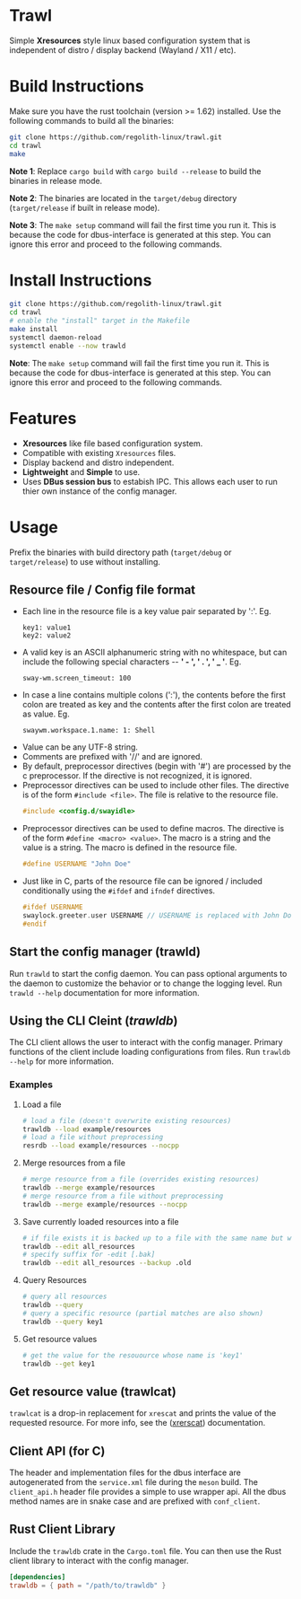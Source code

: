 # Trawl

Simple **Xresources** style linux based configuration system that is independent of distro / display backend (Wayland / X11 / etc).

# Build Instructions

Make sure you have the rust toolchain (version >= 1.62) installed. Use the following commands to build all the binaries:

```bash
git clone https://github.com/regolith-linux/trawl.git
cd trawl
make
```

**Note 1**: Replace `cargo build` with `cargo build --release` to build the binaries in release mode.

**Note 2**: The binaries are located in the `target/debug` directory (`target/release` if built in release mode).

**Note 3**: The `make setup` command will fail the first time you run it. This is because the code for dbus-interface is generated at this step. You can ignore this error and proceed to the following commands.

# Install Instructions

```bash
git clone https://github.com/regolith-linux/trawl.git
cd trawl
# enable the "install" target in the Makefile
make install
systemctl daemon-reload
systemctl enable --now trawld
```
**Note**: The `make setup` command will fail the first time you run it. This is because the code for dbus-interface is generated at this step. You can ignore this error and proceed to the following commands.


# Features

- **Xresources** like file based configuration system.
- Compatible with existing `Xresources` files.
- Display backend and distro independent.
- **Lightweight** and **Simple** to use.
- Uses **DBus session bus** to estabish IPC. This allows each user to run thier own instance of the config manager.

# Usage

Prefix the binaries with build directory path (`target/debug` or `target/release`) to use without installing.

## Resource file / Config file format

- Each line in the resource file is a key value pair separated by ':'. Eg.
  ```
  key1: value1
  key2: value2
  ```
- A valid key is an ASCII alphanumeric string with no whitespace, but can include the following special characters -- **' - ', ' . ', ' \_ '**. Eg.
  ```
  sway-wm.screen_timeout: 100
  ```
- In case a line contains multiple colons (':'), the contents before the first colon are treated as key and the contents after the first colon are treated as value. Eg.
  ```
  swaywm.workspace.1.name: 1: Shell
  ```
- Value can be any UTF-8 string.
- Comments are prefixed with '//' and are ignored.
- By default, preprocessor directives (begin with '#') are processed by the c preprocessor. If the directive is not recognized, it is ignored.
- Preprocessor directives can be used to include other files. The directive is of the form `#include <file>`. The file is relative to the resource file.
  ```c
  #include <config.d/swayidle>
  ```
- Preprocessor directives can be used to define macros. The directive is of the form `#define <macro> <value>`. The macro is a string and the value is a string. The macro is defined in the resource file.
  ```c
  #define USERNAME "John Doe"
  ```
- Just like in C, parts of the resource file can be ignored / included conditionally using the `#ifdef` and `ifndef` directives.
  ```c
  #ifdef USERNAME
  swaylock.greeter.user USERNAME // USERNAME is replaced with John Doe
  #endif
  ```

## Start the config manager (trawld)

Run `trawld` to start the config daemon. You can pass optional arguments to the daemon to customize the behavior or to change the logging level. Run `trawld --help` documentation for more information.

## Using the CLI Cleint (_trawldb_)

The CLI client allows the user to interact with the config manager. Primary functions of the client include loading configurations from files.  Run `trawldb --help` for more information.

### Examples

1. Load a file
   ```bash
   # load a file (doesn't overwrite existing resources)
   trawldb --load example/resources
   # load a file without preprocessing
   resrdb --load example/resources --nocpp
   ```
2. Merge resources from a file
   ```bash
   # merge resource from a file (overrides existing resources)
   trawldb --merge example/resources
   # merge resource from a file without preprocessing
   trawldb --merge example/resources --nocpp
   ```
3. Save currently loaded resources into a file
   ```bash
   # if file exists it is backed up to a file with the same name but with a .bak extension
   trawldb --edit all_resources
   # specify suffix for -edit [.bak]
   trawldb --edit all_resources --backup .old
   ```
4. Query Resources
   ```bash
   # query all resources
   trawldb --query
   # query a specific resource (partial matches are also shown)
   trawldb --query key1
   ```
5. Get resource values
   ```bash
   # get the value for the resouource whose name is 'key1'
   trawldb --get key1
   ```

## Get resource value (trawlcat)

`trawlcat` is a drop-in replacement for `xrescat` and prints the value of the requested resource. For more info, see the ([xrerscat](https://github.com/regolith-linux/xrescat)) documentation.

## Client API (for C)

The header and implementation files for the dbus interface are autogenerated from the `service.xml` file during the `meson` build. The `client_api.h` header file provides a simple to use wrapper api. All the dbus method names are in snake case and are prefixed with `conf_client`.

## Rust Client Library

Include the `trawldb` crate in the `Cargo.toml` file. You can then use the Rust client library to interact with the config manager.

```toml
[dependencies]
trawldb = { path = "/path/to/trawldb" }
```
